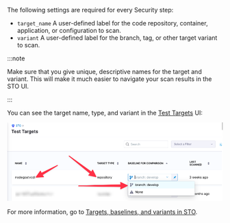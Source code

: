 The following settings are required for every Security step:

* `target_name` A user-defined label for the code repository, container, application, or configuration to scan. 
* `variant` A user-defined label for the branch, tag, or other target variant to scan.

:::note

Make sure that you give unique, descriptive names for the target and variant. This will make it much easier to navigate your scan results in the STO UI. 

:::

You can see the target name, type, and variant in the [Test Targets](/docs/security-testing-orchestration/onboard-sto/key-concepts/targets-and-baselines.md) UI:

![Target name, type, and branch](../../static/repo-settings.png)

For more information, go to [Targets, baselines, and variants in STO](/docs/security-testing-orchestration/onboard-sto/key-concepts/targets-and-baselines).